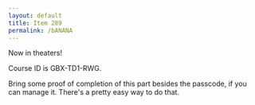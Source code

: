 ```yaml
---
layout: default
title: Item 289
permalink: /bANANA
---
```

Now in theaters!

Course ID is GBX-TD1-RWG.


Bring some proof of completion of this part besides the passcode, if you can manage it.
There's a pretty easy way to do that.
